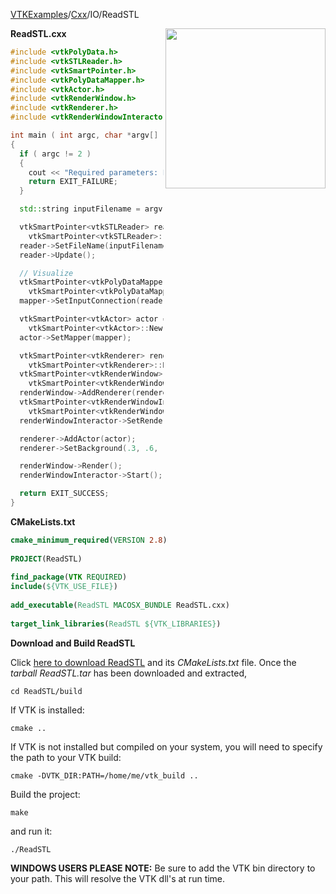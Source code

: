 [VTKExamples](/index/)/[Cxx](/Cxx)/IO/ReadSTL

<img align="right" src="https://github.com/lorensen/VTKExamples/blob/gh-pages/Testing/Baseline/IO/TestReadSTL.png?raw=true" width="256" />

**ReadSTL.cxx**
```c++
#include <vtkPolyData.h>
#include <vtkSTLReader.h>
#include <vtkSmartPointer.h>
#include <vtkPolyDataMapper.h>
#include <vtkActor.h>
#include <vtkRenderWindow.h>
#include <vtkRenderer.h>
#include <vtkRenderWindowInteractor.h>

int main ( int argc, char *argv[] )
{
  if ( argc != 2 )
  {
    cout << "Required parameters: Filename" << endl;
    return EXIT_FAILURE;
  }

  std::string inputFilename = argv[1];

  vtkSmartPointer<vtkSTLReader> reader =
    vtkSmartPointer<vtkSTLReader>::New();
  reader->SetFileName(inputFilename.c_str());
  reader->Update();

  // Visualize
  vtkSmartPointer<vtkPolyDataMapper> mapper =
    vtkSmartPointer<vtkPolyDataMapper>::New();
  mapper->SetInputConnection(reader->GetOutputPort());

  vtkSmartPointer<vtkActor> actor =
    vtkSmartPointer<vtkActor>::New();
  actor->SetMapper(mapper);

  vtkSmartPointer<vtkRenderer> renderer =
    vtkSmartPointer<vtkRenderer>::New();
  vtkSmartPointer<vtkRenderWindow> renderWindow =
    vtkSmartPointer<vtkRenderWindow>::New();
  renderWindow->AddRenderer(renderer);
  vtkSmartPointer<vtkRenderWindowInteractor> renderWindowInteractor =
    vtkSmartPointer<vtkRenderWindowInteractor>::New();
  renderWindowInteractor->SetRenderWindow(renderWindow);

  renderer->AddActor(actor);
  renderer->SetBackground(.3, .6, .3); // Background color green

  renderWindow->Render();
  renderWindowInteractor->Start();

  return EXIT_SUCCESS;
}
```
**CMakeLists.txt**
```cmake
cmake_minimum_required(VERSION 2.8)
 
PROJECT(ReadSTL)
 
find_package(VTK REQUIRED)
include(${VTK_USE_FILE})
 
add_executable(ReadSTL MACOSX_BUNDLE ReadSTL.cxx)
 
target_link_libraries(ReadSTL ${VTK_LIBRARIES})
```

**Download and Build ReadSTL**

Click [here to download ReadSTL](https://github.com/lorensen/VTKWikiExamplesTarballs/raw/master/ReadSTL.tar) and its *CMakeLists.txt* file.
Once the *tarball ReadSTL.tar* has been downloaded and extracted,
```
cd ReadSTL/build 
```
If VTK is installed:
```
cmake ..
```
If VTK is not installed but compiled on your system, you will need to specify the path to your VTK build:
```
cmake -DVTK_DIR:PATH=/home/me/vtk_build ..
```
Build the project:
```
make
```
and run it:
```
./ReadSTL
```
**WINDOWS USERS PLEASE NOTE:** Be sure to add the VTK bin directory to your path. This will resolve the VTK dll's at run time.

